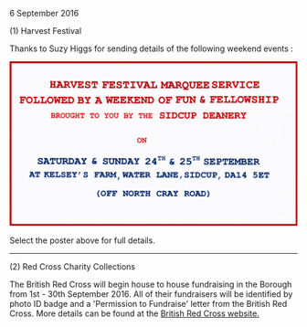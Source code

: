 6 September 2016

(1) Harvest Festival

Thanks to Suzy Higgs for sending details of the following weekend events :

[](http://www.northcrayresidents.org.uk/posters/poster53.pdf)

![Image](images/nm0081_1.gif)

Select the poster above for full details.

---

(2) Red Cross Charity Collections

The British Red Cross will begin house to house fundraising in the Borough from 1st - 30th September 2016. All of their fundraisers will be identified by photo ID badge and a 'Permission to Fundraise' letter from the British Red Cross. More details can be found at the [British Red Cross website.](http://www.redcross.org.uk/Donate-Now/Our-fundraisers/How-do-I-know-if-a-fundraiser-is-genuine)
